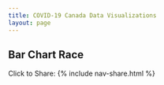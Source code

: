 ```yaml
---
title: COVID-19 Canada Data Visualizations
layout: page
---
```

<h2>Bar Chart Race</h2>
<div class="flourish-embed flourish-bar-chart-race" data-src="visualisation/1725565"><script src="https://public.flourish.studio/resources/embed.js"></script></div>

Click to Share: 
{% include nav-share.html %}
